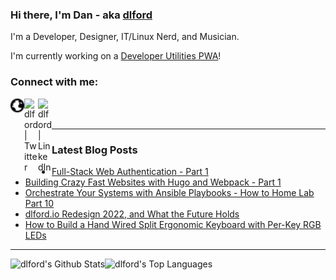 ### Hi there, I'm Dan - aka [dlford][website]

I'm a Developer, Designer, IT/Linux Nerd, and Musician.

I'm currently working on a [Developer Utilities PWA](https://www.developertools.tech)!

### Connect with me:

[<img align="left" alt="dlford.io" width="22px" src="https://raw.githubusercontent.com/iconic/open-iconic/master/svg/globe.svg" />][website]
[<img align="left" alt="dlford | Twitter" width="22px" src="https://cdn.jsdelivr.net/npm/simple-icons@v3/icons/twitter.svg" />][twitter]
[<img align="left" alt="dlford | LinkedIn" width="22px" src="https://cdn.jsdelivr.net/npm/simple-icons@v3/icons/linkedin.svg" />][linkedin]

<br />
<br />

---

### Latest Blog Posts
<!-- BLOG-POST-LIST:START -->
- [Full-Stack Web Authentication - Part 1](https://www.dlford.io/web-authentication-full-stack-part-1/)
- [Building Crazy Fast Websites with Hugo and Webpack - Part 1](https://www.dlford.io/hugo-webpack-fast-websites-part-1/)
- [Orchestrate Your Systems with Ansible Playbooks - How to Home Lab Part 10](https://www.dlford.io/ansible-orchestration-how-to-home-lab-part-10/)
- [dlford.io Redesign 2022, and What the Future Holds](https://www.dlford.io/dlfordio-redesign-2022/)
- [How to Build a Hand Wired Split Ergonomic Keyboard with Per-Key RGB LEDs](https://www.dlford.io/keyboard-build-guide-per-key-rgb-leds/)
<!-- BLOG-POST-LIST:END -->

---

<img align="left" alt="dlford's Github Stats" src="https://github-readme-stats.vercel.app/api/?username=dlford&show_icons=true&hide_border=true&count_private=true" />
<img align="left" alt="dlford's Top Languages" src="https://github-readme-stats.vercel.app/api/top-langs/?username=dlford&layout=compact" />

[website]: https://www.dlford.io
[fullstack_starter]: https://github.com/dlford/gatsby-apollo-typescript-fullstack-starter
[twitter]: https://twitter.com/TheDLFord
[linkedin]: https://linkedin.com/in/TheDLFord
